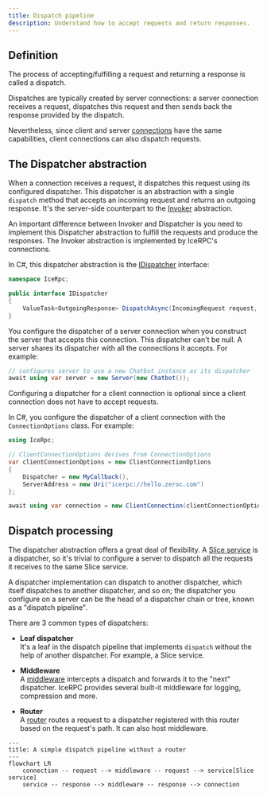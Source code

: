 ```yaml
---
title: Dispatch pipeline
description: Understand how to accept requests and return responses.
---
```


## Definition

The process of accepting/fulfilling a request and returning a response is called a dispatch.

Dispatches are typically created by server connections: a server connection receives a request, dispatches this request
and then sends back the response provided by the dispatch.

Nevertheless, since client and server [connections][connections] have the same capabilities, client connections can also
dispatch requests.

## The Dispatcher abstraction

When a connection receives a request, it dispatches this request using its configured dispatcher. This dispatcher is an
abstraction with a single `dispatch` method that accepts an incoming request and returns an outgoing response. It's the
server-side counterpart to the [Invoker](../invocation/invocation-pipeline#the-invoker-abstraction) abstraction.

An important difference between Invoker and Dispatcher is you need to implement this Dispatcher abstraction to fulfill
the requests and produce the responses. The Invoker abstraction is implemented by IceRPC's connections.

In C#, this dispatcher abstraction is the [IDispatcher][dispatcher-interface] interface:

```csharp
namespace IceRpc;

public interface IDispatcher
{
    ValueTask<OutgoingResponse> DispatchAsync(IncomingRequest request, CancellationToken cancellationToken = default);
}
```

You configure the dispatcher of a server connection when you construct the server that accepts this connection. This
dispatcher can't be null. A server shares its dispatcher with all the connections it accepts. For example:

```csharp
// configures server to use a new Chatbot instance as its dispatcher
await using var server = new Server(new Chatbot());
```

Configuring a dispatcher for a client connection is optional since a client connection does not have to accept requests.

In C#, you configure the dispatcher of a client connection with the `ConnectionOptions` class. For example:

```csharp
using IceRpc;

// ClientConnectionOptions derives from ConnectionOptions
var clientConnectionOptions = new ClientConnectionOptions
{
    Dispatcher = new MyCallback(),
    ServerAddress = new Uri("icerpc://hello.zeroc.com")
};

await using var connection = new ClientConnection(clientConnectionOptions);
```

## Dispatch processing

The dispatcher abstraction offers a great deal of flexibility. A [Slice service][slice-service] is a dispatcher, so it's
trivial to configure a server to dispatch all the requests it receives to the same Slice service.

A dispatcher implementation can dispatch to another dispatcher, which itself dispatches to another dispatcher, and so
on; the dispatcher you configure on a server can be the head of a dispatcher chain or tree, known as a
"dispatch pipeline".

There are 3 common types of dispatchers:

- **Leaf dispatcher**\
  It's a leaf in the dispatch pipeline that implements `dispatch` without the help of another dispatcher. For example,
  a Slice service.

- **Middleware**\
   A [middleware](middleware) intercepts a dispatch and forwards it to the "next" dispatcher. IceRPC provides several
   built-it middleware for logging, compression and more.

- **Router**\
   A [router](router) routes a request to a dispatcher registered with this router based on the request's path. It can
   also host middleware.

```mermaid
---
title: A simple dispatch pipeline without a router
---
flowchart LR
    connection -- request --> middleware -- request --> service[Slice service]
    service -- response --> middleware -- response --> connection
```

[connections]: ../connection/how-to-create-a-connection
[slice-service]: /slice/language-guide/interface
[dispatcher-interface]: csharp:IceRpc.IDispatcher
